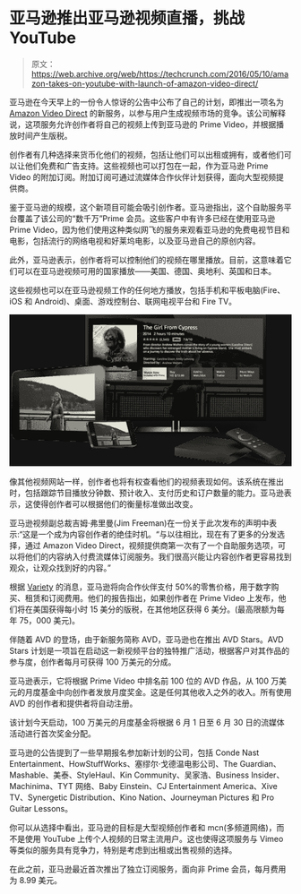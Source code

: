 # 亚马逊推出亚马逊视频直播，挑战 YouTube

> 原文：<https://web.archive.org/web/https://techcrunch.com/2016/05/10/amazon-takes-on-youtube-with-launch-of-amazon-video-direct/>

亚马逊在今天早上的一份令人惊讶的公告中公布了自己的计划，即推出一项名为 [Amazon Video Direct](https://web.archive.org/web/20230327070643/https://videodirect.amazon.com/home/landing) 的新服务，以参与用户生成视频市场的竞争。该公司解释说，这项服务允许创作者将自己的视频上传到亚马逊的 Prime Video，并根据播放时间产生版税。

创作者有几种选择来货币化他们的视频，包括让他们可以出租或拥有，或者他们可以让他们免费和广告支持。这些视频也可以打包在一起，作为亚马逊 Prime Video 的附加订阅。附加订阅可通过流媒体合作伙伴计划获得，面向大型视频提供商。

鉴于亚马逊的规模，这个新项目可能会吸引创作者。亚马逊指出，这个自助服务平台覆盖了该公司的“数千万”Prime 会员。这些客户中有许多已经在使用亚马逊 Prime Video，因为他们使用这种类似网飞的服务来观看亚马逊的免费电视节目和电影，包括流行的网络电视和好莱坞电影，以及亚马逊自己的原创内容。

此外，亚马逊表示，创作者将可以控制他们的视频在哪里播放。目前，这意味着它们可以在亚马逊视频可用的国家播放——美国、德国、奥地利、英国和日本。

这些视频也可以在亚马逊视频工作的任何地方播放，包括手机和平板电脑(Fire、iOS 和 Android)、桌面、游戏控制台、联网电视平台和 Fire TV。

![avdp-devices-2._CB285474524_](img/fed8be25ab9166e3f07adf9297f1106b.png)

像其他视频网站一样，创作者也将有权查看他们的视频表现如何。该系统在推出时，包括跟踪节目播放分钟数、预计收入、支付历史和订户数量的能力。亚马逊表示，这使得创作者可以根据他们的衡量标准做出改变。

亚马逊视频副总裁吉姆·弗里曼(Jim Freeman)在一份关于此次发布的声明中表示:“这是一个成为内容创作者的绝佳时机。“与以往相比，现在有了更多的分发选择，通过 Amazon Video Direct，视频提供商第一次有了一个自助服务选项，可以将他们的内容纳入付费流媒体订阅服务。我们很高兴能让内容创作者更容易找到观众，让观众找到好的内容。”

根据 [Variety](https://web.archive.org/web/20230327070643/http://variety.com/2016/digital/news/amazon-video-direct-youtube-creators-1201770058/) 的消息，亚马逊将向合作伙伴支付 50%的零售价格，用于数字购买、租赁和订阅费用。他们的报告指出，如果创作者在 Prime Video 上发布，他们将在美国获得每小时 15 美分的版税，在其他地区获得 6 美分。(最高限额为每年 75，000 美元)。

伴随着 AVD 的登场，由于新服务简称 AVD，亚马逊也在推出 AVD Stars。AVD Stars 计划是一项旨在启动这一新视频平台的独特推广活动，根据客户对其作品的参与度，创作者每月可获得 100 万美元的分成。

亚马逊表示，它将根据 Prime Video 中排名前 100 位的 AVD 作品，从 100 万美元的月度基金中向创作者发放月度奖金。这是任何其他收入之外的收入。所有使用 AVD 的创作者和提供者将自动注册。

该计划今天启动，100 万美元的月度基金将根据 6 月 1 日至 6 月 30 日的流媒体活动进行首次奖金分配。

亚马逊的公告提到了一些早期报名参加新计划的公司，包括 Conde Nast Entertainment、HowStuffWorks、塞缪尔·戈德温电影公司、The Guardian、Mashable、美泰、StyleHaul、Kin Community、吴家浩、Business Insider、Machinima、TYT 网络、Baby Einstein、CJ Entertainment America、Xive TV、Synergetic Distribution、Kino Nation、Journeyman Pictures 和 Pro Guitar Lessons。

你可以从选择中看出，亚马逊的目标是大型视频创作者和 mcn(多频道网络)，而不是使用 YouTube 上传个人视频的日常主流用户。这也使得这项服务与 Vimeo 等类似的服务具有竞争力，特别是考虑到出租或出售视频的选择。

在此之前，亚马逊最近首次推出了独立订阅服务，面向非 Prime 会员，每月费用为 8.99 美元。
